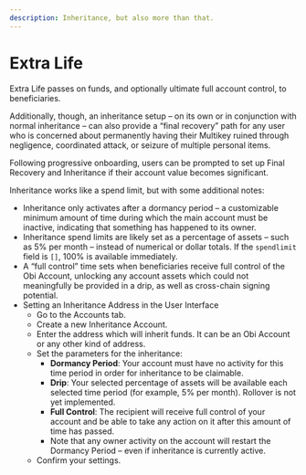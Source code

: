 ```yaml
---
description: Inheritance, but also more than that.
---
```


# Extra Life

Extra Life passes on funds, and optionally ultimate full account control, to beneficiaries.

Additionally, though, an inheritance setup – on its own or in conjunction with normal inheritance – can also provide a “final recovery” path for any user who is concerned about permanently having their Multikey ruined through negligence, coordinated attack, or seizure of multiple personal items.

Following progressive onboarding, users can be prompted to set up Final Recovery and Inheritance if their account value becomes significant.

Inheritance works like a spend limit, but with some additional notes:

* Inheritance only activates after a dormancy period – a customizable minimum amount of time during which the main account must be inactive, indicating that something has happened to its owner.
* Inheritance spend limits are likely set as a percentage of assets – such as 5% per month – instead of numerical or dollar totals. If the `spendlimit` field is `[]`, 100% is available immediately.
* A “full control” time sets when beneficiaries receive full control of the Obi Account, unlocking any account assets which could not meaningfully be provided in a drip, as well as cross-chain signing potential.
* Setting an Inheritance Address in the User Interface
  * Go to the Accounts tab.
  * Create a new Inheritance Account.
  * Enter the address which will inherit funds. It can be an Obi Account or any other kind of address.
  * Set the parameters for the inheritance:
    * **Dormancy Period**: Your account must have no activity for this time period in order for inheritance to be claimable.
    * **Drip**: Your selected percentage of assets will be available each selected time period (for example, 5% per month). Rollover is not yet implemented.
    * **Full Control**: The recipient will receive full control of your account and be able to take any action on it after this amount of time has passed.
    * Note that any owner activity on the account will restart the Dormancy Period – even if inheritance is currently active.
  * Confirm your settings.
